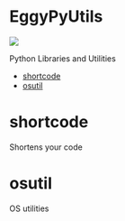 # EggyPyUtils

<img src="https://img.shields.io/badge/EggOrg-by--robtech21-green?style=for-the-badge">

Python Libraries and Utilities

* [shortcode](#shortcode)
* [osutil](#osutil)


# shortcode

Shortens your code

# osutil

OS utilities
